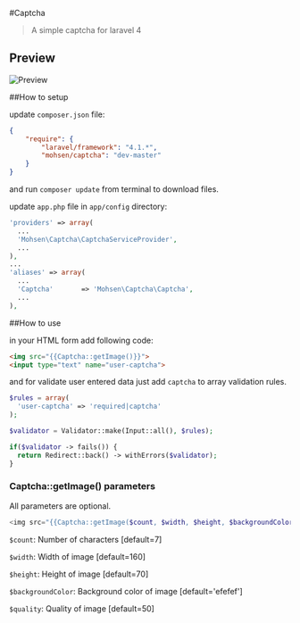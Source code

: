 #Captcha

> A simple captcha for laravel 4 

## Preview

![Preview](http://aparnet.ir/wp-content/uploads/2014/04/captcha.png)

##How to setup

update `composer.json` file:

```json
{
    "require": {
        "laravel/framework": "4.1.*",
        "mohsen/captcha": "dev-master"
    }
}
```

and run `composer update` from terminal to download files.

update `app.php` file in `app/config` directory:

```php
'providers' => array(
  ...
  'Mohsen\Captcha\CaptchaServiceProvider',
  ...
),
...
'aliases' => array(
  ...
  'Captcha'		  => 'Mohsen\Captcha\Captcha',
  ...
),
```

##How to use

in your HTML form add following code:

```html
<img src="{{Captcha::getImage()}}">
<input type="text" name="user-captcha">
```

and for validate user entered data just add `captcha` to array validation rules.

```php
$rules = array(
  'user-captcha' => 'required|captcha'
);

$validator = Validator::make(Input::all(), $rules);

if($validator -> fails()) {
  return Redirect::back() -> withErrors($validator);
}
```

### Captcha::getImage() parameters

All parameters are optional.

```php
<img src="{{Captcha::getImage($count, $width, $height, $backgroundColor, $quality)}}">
```

`$count`: Number of characters [default=7]

`$width`: Width of image [default=160]

`$height`: Height of image [default=70]

`$backgroundColor`: Background color of image [default='efefef']

`$quality`: Quality of image [default=50]